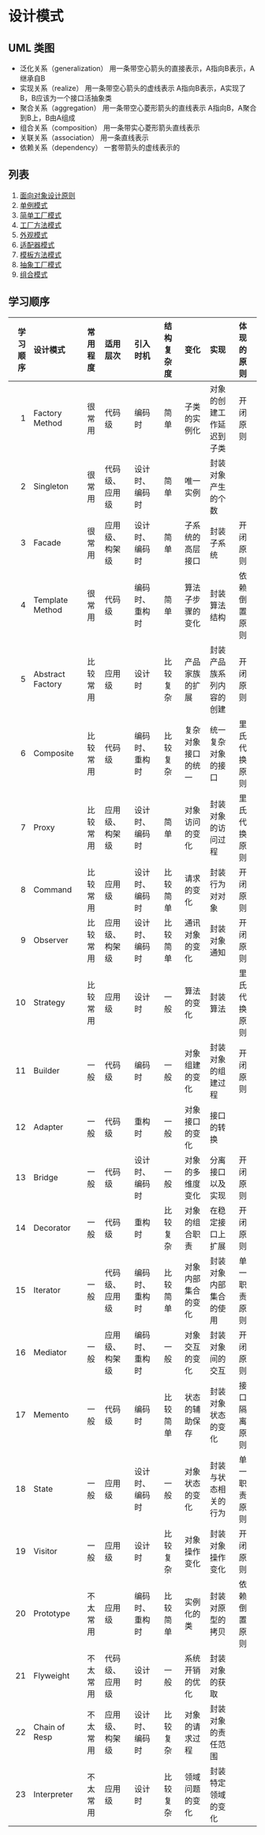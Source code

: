 # 设计模式

## UML 类图
* 泛化关系（generalization） 用一条带空心箭头的直接表示，A指向B表示，A继承自B
* 实现关系（realize） 用一条带空心箭头的虚线表示 A指向B表示，A实现了B，B应该为一个接口活抽象类
* 聚合关系（aggregation） 用一条带空心菱形箭头的直线表示 A指向B，A聚合到B上，B由A组成
* 组合关系（composition） 用一条带实心菱形箭头直线表示
* 关联关系（association） 用一条直线表示
* 依赖关系（dependency） 一套带箭头的虚线表示的

## 列表
1. [面向对象设计原则](./面向对象设计原则.md#面向对象设计原则)    
2. [单例模式](./单例模式.md#单例模式)    
3. [简单工厂模式](./简单工厂模式.md#简单工厂模式)    
4. [工厂方法模式](./工厂方法模式.md#工厂方法模式)
5. [外观模式](./外观模式.md#外观模式)    
6. [适配器模式](./适配器模式.md#适配器模式)    
7. [模板方法模式](./模板方法模式.md#模板方法模式)    
8. [抽象工厂模式](./抽象工厂模式.md#抽象工厂模式)    
8. [组合模式](./组合模式.md#组合模式)    


## 学习顺序

|学习顺序|     设计模式   |常用程度|   适用层次   |   引入时机   |结构复杂度|       变化       |          实现          | 体现的原则 |
|-------:|:---------------|:------:|:-------------|:-------------|:---------|:-----------------|:-----------------------|:-----------|
|1       |Factory Method  |很常用  |代码级        |编码时        |简单      |子类的实例化      |对象的创建工作延迟到子类|开闭原则    |
|2       |Singleton       |很常用  |代码级、应用级|设计时、编码时|简单      |唯一实例          |封装对象产生的个数      |            |
|3       |Facade          |很常用  |应用级、构架级|设计时、编码时|简单      |子系统的高层接口  |封装子系统              |开闭原则    |
|4       |Template Method |很常用  |代码级        |编码时、重构时|简单      |算法子步骤的变化  |封装算法结构            |依赖倒置原则|
|5       |Abstract Factory|比较常用|应用级        |设计时        |比较复杂  |产品家族的扩展    |封装产品族系列内容的创建|开闭原则    |
|6       |Composite       |比较常用|代码级        |编码时、重构时|比较复杂  |复杂对象接口的统一|统一复杂对象的接口      |里氏代换原则|
|7       |Proxy           |比较常用|应用级、构架级|设计时、编码时|简单      |对象访问的变化    |封装对象的访问过程      |里氏代换原则|
|8       |Command         |比较常用|应用级        |设计时、编码时|比较简单  |请求的变化        |封装行为对对象          |开闭原则    |
|9       |Observer        |比较常用|应用级、构架级|设计时、编码时|比较简单  |通讯对象的变化    |封装对象通知            |开闭原则    |
|10      |Strategy        |比较常用|应用级        |设计时        |一般      |算法的变化        |封装算法                |里氏代换原则|
|11      |Builder         |一般    |代码级        |编码时        |一般      |对象组建的变化    |封装对象的组建过程      |开闭原则    |
|12      |Adapter         |一般    |代码级        |重构时        |一般      |对象接口的变化    |接口的转换              |            |
|13      |Bridge          |一般    |代码级        |设计时、编码时|一般      |对象的多维度变化  |分离接口以及实现        |开闭原则    |
|14      |Decorator       |一般    |代码级        |重构时        |比较复杂  |对象的组合职责    |在稳定接口上扩展        |开闭原则    |
|15      |Iterator        |一般    |代码级、应用级|编码时、重构时|比较简单  |对象内部集合的变化|封装对象内部集合的使用  |单一职责原则|
|16      |Mediator        |一般    |应用级、构架级|编码时、重构时|一般      |对象交互的变化    |封装对象间的交互        |开闭原则    |
|17      |Memento         |一般    |代码级        |编码时        |比较简单  |状态的辅助保存    |封装对象状态的变化      |接口隔离原则|
|18      |State           |一般    |应用级        |设计时、编码时|一般      |对象状态的变化    |封装与状态相关的行为    |单一职责原则|
|19      |Visitor         |一般    |应用级        |设计时        |比较复杂  |对象操作变化      |封装对象操作变化        |开闭原则    |
|20      |Prototype       |不太常用|应用级        |编码时、重构时|比较简单  |实例化的类        |封装对原型的拷贝        |依赖倒置原则|
|21      |Flyweight       |不太常用|代码级、应用级|设计时        |一般      |系统开销的优化    |封装对象的获取          |            |
|22      |Chain of Resp   |不太常用|应用级、构架级|设计时、编码时|比较复杂  |对象的请求过程    |封装对象的责任范围      |            |
|23      |Interpreter     |不太常用|应用级        |设计时        |比较复杂  |领域问题的变化    |封装特定领域的变化      |            |
